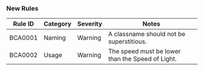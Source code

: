### New Rules

| Rule ID | Category | Severity | Notes                                            |
|---------|----------|----------|--------------------------------------------------|
| BCA0001 | Naming   | Warning  | A classname should not be superstitious.         |
| BCA0002 | Usage    | Warning  | The speed must be lower than the Speed of Light. |